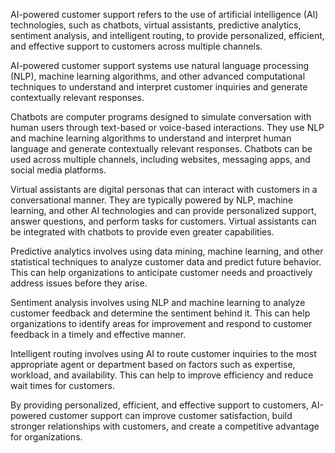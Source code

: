 

AI-powered customer support refers to the use of artificial intelligence (AI) technologies, such as chatbots, virtual assistants, predictive analytics, sentiment analysis, and intelligent routing, to provide personalized, efficient, and effective support to customers across multiple channels.

AI-powered customer support systems use natural language processing (NLP), machine learning algorithms, and other advanced computational techniques to understand and interpret customer inquiries and generate contextually relevant responses.

Chatbots are computer programs designed to simulate conversation with human users through text-based or voice-based interactions. They use NLP and machine learning algorithms to understand and interpret human language and generate contextually relevant responses. Chatbots can be used across multiple channels, including websites, messaging apps, and social media platforms.

Virtual assistants are digital personas that can interact with customers in a conversational manner. They are typically powered by NLP, machine learning, and other AI technologies and can provide personalized support, answer questions, and perform tasks for customers. Virtual assistants can be integrated with chatbots to provide even greater capabilities.

Predictive analytics involves using data mining, machine learning, and other statistical techniques to analyze customer data and predict future behavior. This can help organizations to anticipate customer needs and proactively address issues before they arise.

Sentiment analysis involves using NLP and machine learning to analyze customer feedback and determine the sentiment behind it. This can help organizations to identify areas for improvement and respond to customer feedback in a timely and effective manner.

Intelligent routing involves using AI to route customer inquiries to the most appropriate agent or department based on factors such as expertise, workload, and availability. This can help to improve efficiency and reduce wait times for customers.

By providing personalized, efficient, and effective support to customers, AI-powered customer support can improve customer satisfaction, build stronger relationships with customers, and create a competitive advantage for organizations.
